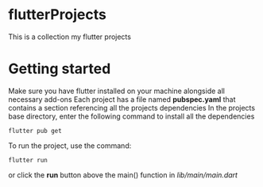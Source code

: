 # flutterProjects
This is a collection my flutter projects

# Getting started
Make sure you have flutter installed on your machine alongside all necessary add-ons
Each project has a file named **pubspec.yaml** that contains a section referencing all the projects dependencies
In the projects base directory, enter the following command to install all the dependencies
```
flutter pub get
```
To run the project, use the command:
```
flutter run
```
or click the **run** button above the main() function in *lib/main/main.dart*
